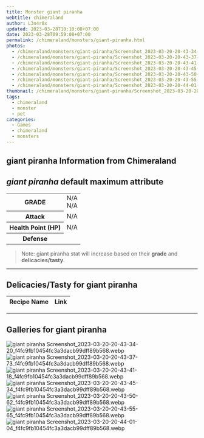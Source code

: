 ```yaml
---
title: Monster giant piranha
webtitle: chimeraland
author: L3n4r0x
updated: 2023-03-28T10:10:08+07:00
date: 2023-03-28T09:59:08+07:00
permalink: /chimeraland/monsters/giant-piranha.html
photos:
  - /chimeraland/monsters/giant-piranha/Screenshot_2023-03-20-20-43-34-20_f4fc9fb10454fc3a3dacb99dff89b568.webp
  - /chimeraland/monsters/giant-piranha/Screenshot_2023-03-20-20-43-37-73_f4fc9fb10454fc3a3dacb99dff89b568.webp
  - /chimeraland/monsters/giant-piranha/Screenshot_2023-03-20-20-43-41-18_f4fc9fb10454fc3a3dacb99dff89b568.webp
  - /chimeraland/monsters/giant-piranha/Screenshot_2023-03-20-20-43-45-34_f4fc9fb10454fc3a3dacb99dff89b568.webp
  - /chimeraland/monsters/giant-piranha/Screenshot_2023-03-20-20-43-50-62_f4fc9fb10454fc3a3dacb99dff89b568.webp
  - /chimeraland/monsters/giant-piranha/Screenshot_2023-03-20-20-43-55-65_f4fc9fb10454fc3a3dacb99dff89b568.webp
  - /chimeraland/monsters/giant-piranha/Screenshot_2023-03-20-20-44-01-04_f4fc9fb10454fc3a3dacb99dff89b568.webp
thumbnail: /chimeraland/monsters/giant-piranha/Screenshot_2023-03-20-20-43-34-20_f4fc9fb10454fc3a3dacb99dff89b568.webp
tags:
  - chimeraland
  - monster
  - pet
categories:
  - Games
  - chimeraland
  - monsters
---
```


<link
  rel="stylesheet"
  href="https://rawcdn.githack.com/dimaslanjaka/Web-Manajemen/870a349/css/bootstrap-5-3-0-alpha3-wrapper.css"
/>
<section id="bootstrap-wrapper">
  <h2>giant piranha Information from Chimeraland</h2>
  <h2 id="attribute"><i>giant piranha</i> default maximum attribute</h2>
  <div class="row">
    <div class="col mb-2">
      <div class="card bg-dark text-light">
        <div class="card-body">
          <table>
            <tr>
              <th>GRADE</th>
              <td>N/A <br />N/A</td>
            </tr>
            <tr>
              <th>Attack</th>
              <td>N/A</td>
            </tr>
            <tr>
              <th>Health Point (HP)</th>
              <td>N/A</td>
            </tr>
            <tr>
              <th>Defense</th>
              <td></td>
            </tr>
          </table>
        </div>
      </div>
    </div>
  </div>
  <blockquote>
    Note: giant piranha stat will increase based on their <b>grade</b> and
    <b>delicacies/tasty</b>.
  </blockquote>
  <hr />
  <h2 id="delicacies">Delicacies/Tasty for giant piranha</h2>
  <div class="card">
    <div class="card-body">
      <div class="table-responsive">
        <table class="table table-striped table-dark">
          <thead>
            <tr>
              <th>Recipe Name</th>
              <th>Link</th>
            </tr>
          </thead>
          <tbody></tbody>
        </table>
      </div>
    </div>
  </div>
  <hr />
  <div id="gallery">
    <h2>Galleries for giant piranha</h2>
    <div class="row">
      <div class="col-lg-6 col-12">
        <img
          src="https://www.webmanajemen.com/chimeraland/monsters/giant-piranha/Screenshot_2023-03-20-20-43-34-20_f4fc9fb10454fc3a3dacb99dff89b568.webp"
          alt="giant piranha Screenshot_2023-03-20-20-43-34-20_f4fc9fb10454fc3a3dacb99dff89b568.webp"
        />
      </div>
      <div class="col-lg-6 col-12">
        <img
          src="https://www.webmanajemen.com/chimeraland/monsters/giant-piranha/Screenshot_2023-03-20-20-43-37-73_f4fc9fb10454fc3a3dacb99dff89b568.webp"
          alt="giant piranha Screenshot_2023-03-20-20-43-37-73_f4fc9fb10454fc3a3dacb99dff89b568.webp"
        />
      </div>
      <div class="col-lg-6 col-12">
        <img
          src="https://www.webmanajemen.com/chimeraland/monsters/giant-piranha/Screenshot_2023-03-20-20-43-41-18_f4fc9fb10454fc3a3dacb99dff89b568.webp"
          alt="giant piranha Screenshot_2023-03-20-20-43-41-18_f4fc9fb10454fc3a3dacb99dff89b568.webp"
        />
      </div>
      <div class="col-lg-6 col-12">
        <img
          src="https://www.webmanajemen.com/chimeraland/monsters/giant-piranha/Screenshot_2023-03-20-20-43-45-34_f4fc9fb10454fc3a3dacb99dff89b568.webp"
          alt="giant piranha Screenshot_2023-03-20-20-43-45-34_f4fc9fb10454fc3a3dacb99dff89b568.webp"
        />
      </div>
      <div class="col-lg-6 col-12">
        <img
          src="https://www.webmanajemen.com/chimeraland/monsters/giant-piranha/Screenshot_2023-03-20-20-43-50-62_f4fc9fb10454fc3a3dacb99dff89b568.webp"
          alt="giant piranha Screenshot_2023-03-20-20-43-50-62_f4fc9fb10454fc3a3dacb99dff89b568.webp"
        />
      </div>
      <div class="col-lg-6 col-12">
        <img
          src="https://www.webmanajemen.com/chimeraland/monsters/giant-piranha/Screenshot_2023-03-20-20-43-55-65_f4fc9fb10454fc3a3dacb99dff89b568.webp"
          alt="giant piranha Screenshot_2023-03-20-20-43-55-65_f4fc9fb10454fc3a3dacb99dff89b568.webp"
        />
      </div>
      <div class="col-lg-6 col-12">
        <img
          src="https://www.webmanajemen.com/chimeraland/monsters/giant-piranha/Screenshot_2023-03-20-20-44-01-04_f4fc9fb10454fc3a3dacb99dff89b568.webp"
          alt="giant piranha Screenshot_2023-03-20-20-44-01-04_f4fc9fb10454fc3a3dacb99dff89b568.webp"
        />
      </div>
    </div>
  </div>
</section>